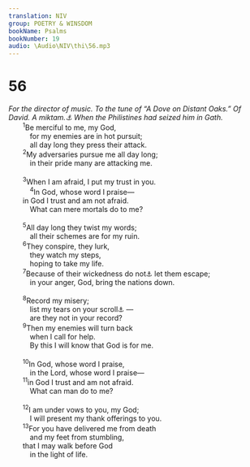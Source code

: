 ```yaml
---
translation: NIV
group: POETRY & WINSDOM
bookName: Psalms 
bookNumber: 19
audio: \Audio\NIV\thi\56.mp3
---
```


<div class="title"><h1>56</h1><i>For the director of music. To the tune of “A Dove on Distant Oaks.” Of David. A miktam.<a data-toggle="tooltip" data-placement="bottom" title="Title: Probably a literary or musical term">⚓</a> When the Philistines had seized him in Gath.</i></div>
<span class="verse thi_56_1">  <sup>1</sup>Be merciful to me, my God, <br/>   for my enemies are in hot pursuit; <br/>   all day long they press their attack. <br/></span>
<span class="verse thi_56_2">  <sup>2</sup>My adversaries pursue me all day long; <br/>   in their pride many are attacking me. <br/><br/></span>
<span class="verse thi_56_3">  <sup>3</sup>When I am afraid, I put my trust in you. <br/></span>
<span class="verse thi_56_4">   <sup>4</sup>In God, whose word I praise— <br/>  in God I trust and am not afraid. <br/>   What can mere mortals do to me? <br/><br/></span>
<span class="verse thi_56_5">  <sup>5</sup>All day long they twist my words; <br/>   all their schemes are for my ruin. <br/></span>
<span class="verse thi_56_6">  <sup>6</sup>They conspire, they lurk, <br/>   they watch my steps, <br/>   hoping to take my life. <br/></span>
<span class="verse thi_56_7">  <sup>7</sup>Because of their wickedness do not<a data-toggle="tooltip" data-placement="bottom" title="Probable reading of the original Hebrew text; Masoretic Text does not have do not .">⚓</a> let them escape; <br/>   in your anger, God, bring the nations down. <br/><br/></span>
<span class="verse thi_56_8">  <sup>8</sup>Record my misery; <br/>   list my tears on your scroll<a data-toggle="tooltip" data-placement="bottom" title="Or misery; / put my tears in your wineskin">⚓</a> — <br/>   are they not in your record? <br/></span>
<span class="verse thi_56_9">  <sup>9</sup>Then my enemies will turn back <br/>   when I call for help. <br/>   By this I will know that God is for me. <br/><br/></span>
<span class="verse thi_56_10">  <sup>10</sup>In God, whose word I praise, <br/>   in the Lord, whose word I praise— <br/></span>
<span class="verse thi_56_11">  <sup>11</sup>in God I trust and am not afraid. <br/>   What can man do to me? <br/><br/></span>
<span class="verse thi_56_12">  <sup>12</sup>I am under vows to you, my God; <br/>   I will present my thank offerings to you. <br/></span>
<span class="verse thi_56_13">  <sup>13</sup>For you have delivered me from death <br/>   and my feet from stumbling, <br/>  that I may walk before God <br/>   in the light of life. <br/></span>
